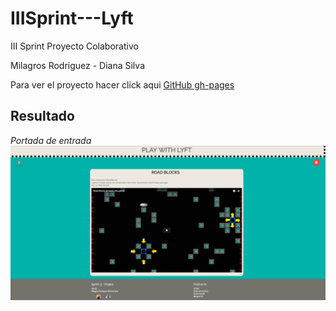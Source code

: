 # IIISprint---Lyft

III Sprint Proyecto Colaborativo

Milagros Rodriguez - Diana Silva

Para ver el proyecto hacer click aqui
[GitHub gh-pages](https://sharmyn28.github.io/IIISprint---Lyft/)

## Resultado
*Portada de entrada*
![Alt-Text](assets/img/completo.png)